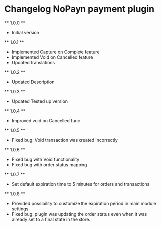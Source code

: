 # Changelog NoPayn payment plugin

** 1.0.0 **

* Initial version

** 1.0.1 **

* Implemented Capture on Complete feature
* Implemented Void on Cancelled feature
* Updated translations

** 1.0.2 **

* Updated Description

** 1.0.3 **

* Updated Tested up version

** 1.0.4 **

* Improved void on Cancelled func

** 1.0.5 **

* Fixed bug: Void transaction was created incorrectly

** 1.0.6 **

* Fixed bug with Void functionality
* Fixed bug with order status mapping

** 1.0.7 **

* Set default expiration time to 5 minutes for orders and transactions

** 1.0.8 **

* Provided possibility to customize the expiration period in main module settings
* Fixed bug: plugin was updating the order status even when it was already set to a final state in the store.